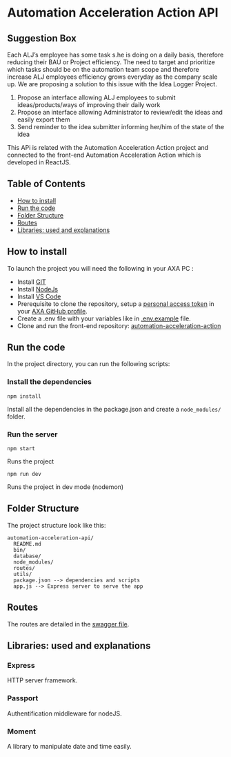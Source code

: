 # Automation Acceleration Action API
## Suggestion Box

Each ALJ’s employee has some task s.he is doing on a daily basis, therefore reducing their BAU or Project efficiency. The need to target and prioritize which tasks should be on the automation team scope and therefore increase ALJ employees efficiency grows everyday as the company scale up. We are proposing a solution to this issue with the Idea Logger Project.
1. Propose an interface allowing ALJ employees to submit ideas/products/ways of improving their daily work
2. Propose an interface allowing Administrator to review/edit the ideas and easily export them
3. Send reminder to the idea submitter informing her/him of the state of the idea

This APi is related with the Automation Acceleration Action project and connected to the front-end Automation Acceleration Action which is developed in ReactJS.

## Table of Contents

- [How to install](#how-to-install)
- [Run the code](#run-the-code)
- [Folder Structure](#folder-structure)
- [Routes](#pages-and-features)
- [Libraries: used and explanations](#libraries)

## How to install

To launch the project you will need the following in your AXA PC :

- Install [GIT](https://confluence.axa.com/confluence/display/ALJ/Installing+Git+on+Axa+laptop)
- Install [NodeJs](https://confluence.axa.com/confluence/display/ALJ/nodejs)
- Install [VS Code](https://confluence.axa.com/confluence/display/ALJ/VS+code)
- Prerequisite to clone the repository, setup a [personal access token](https://help.github.com/articles/creating-a-personal-access-token-for-the-command-line/) in your [AXA GitHub profile](https://github.axa.com/settings/tokens).
- Create a .env file with your variables like in [.env.example](./.env.example) file.
- Clone and run the front-end repository: [automation-acceleration-action](https://github.axa.com/aljdevops/automation-acceleration-action)

## Run the code

In the project directory, you can run the following scripts:

### Install the dependencies

`npm install`

Install all the dependencies in the package.json and create a `node_modules/` folder.

### Run the server

`npm start`

Runs the project

`npm run dev`

Runs the project in dev mode (nodemon)

## Folder Structure

The project structure look like this:

```
automation-acceleration-api/
  README.md
  bin/
  database/
  node_modules/
  routes/
  utils/
  package.json --> dependencies and scripts
  app.js --> Express server to serve the app
```

## Routes

The routes are detailed in the [swagger file](https://github.axa.com/aljdevops/automation-acceleration-action-api/blob/master/swagger.yaml).


## Libraries: used and explanations

### Express

HTTP server framework.

### Passport

Authentification middleware for nodeJS.

### Moment

A library to manipulate date and time easily.
